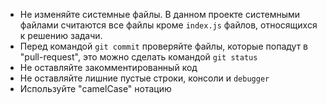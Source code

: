* Не изменяйте системные файлы. В данном проекте системными файлами считаются все файлы кроме `index.js` файлов,
относящихся к решению задачи.
* Перед командой `git commit` проверяйте файлы, которые попадут в "pull-request", это можно сделать командой
`git status`
* Не оставляйте закомментированный код
* Не оставляйте лишние пустые строки, консоли и `debugger`
* Используйте "camelCase" нотацию 
